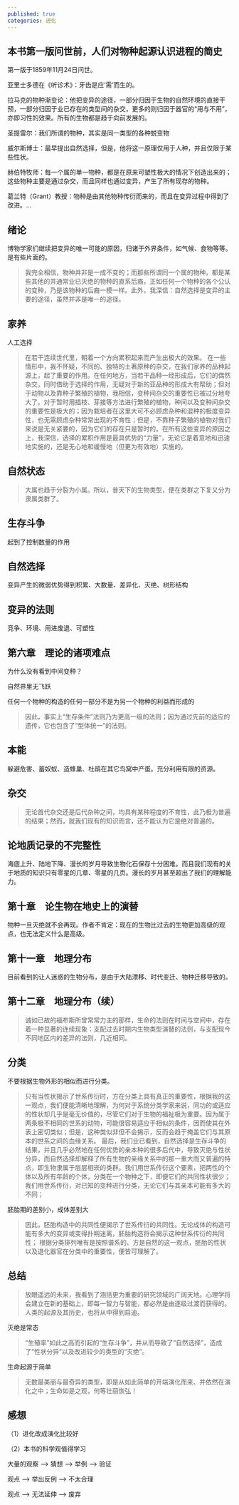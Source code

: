 ```yaml
---
published: true
categories: 进化
---
```

## 本书第一版问世前，人们对物种起源认识进程的简史

第一版于1859年11月24日问世。

亚里士多德在《听诊术》：牙齿是应‘需’而生的。

拉马克的物种渐变论：他把变异的途径，一部分归因于生物的自然环境的直接干预，一部分归因于业已存在的类型间的杂交，更多的则归因于器官的“用与不用”，亦即习性的效果。所有的生物都是趋于向前发展的。

圣提雷尔：我们所谓的物种，其实是同一类型的各种蜕变物

威尔斯博士：最早提出自然选择，但是，他将这一原理仅用于人种，并且仅限于某些性状。

赫伯特牧师：每一个属的单一物种，都是在原来可塑性极大的情况下创造出来的；这些物种主要是通过杂交，而且同样也通过变异，产生了所有现存的物种。

葛兰特（Grant）教授：物种是由其他物种传衍而来的，而且在变异过程中得到了改进。...

## 绪论

博物学家们继续把变异的唯一可能的原因，归诸于外界条件，如气候、食物等等。是有些片面的。

> 我完全相信，物种并非是一成不变的；而那些所谓同一个属的物种，都是某些其他的并通常业已灭绝的物种的直系后裔，正如任何一个物种的各个公认的变种，乃是该物种的后裔一模一样。此外，我深信：自然选择是变异的主要的途径，虽然并非是唯一的途径。

## 家养

人工选择

> 在若干连续世代里，朝着一个方向累积起来而产生出极大的效果。 在一些情形中，我不怀疑，不同的、独特的土著原种的杂交，在我们家养的品种起源上，起了重要的作用。在任何地方，当若干品种一经形成后，它们的偶然杂交，同时借助于选择的作用，无疑对于新的亚品种的形成大有帮助；但对于动物以及靠种子繁殖的植物，我相信，变种间杂交的重要性已被过分地夸大了。对于暂时用插枝、芽接等方法进行繁殖的植物，种间以及变种间杂交的重要性是极大的；因为栽培者在这里大可不必顾虑杂种和混种的极度变异性，也无需顾虑杂种常常出现的不育性；但是，不靠种子繁殖的植物对我们来说是无关紧要的，因为它们的存在只是暂时的。在所有这些变异的原因之上，我深信，选择的累积作用是最具优势的“力量”，无论它是着意地和迅速地实施的，还是无心地和缓慢地（但更为有效地）实施的。

## 自然状态

> 大属也趋于分裂为小属。所以，普天下的生物类型，便在类群之下复又分为隶属类群了。

## 生存斗争

起到了控制数量的作用

## 自然选择

变异产生的微弱优势得到积累、大数量、差异化、灭绝、树形结构

## 变异的法则

竞争、环境、用进废退、可塑性

## 第六章　理论的诸项难点

为什么没有看到中间变种？

自然界里无飞跃

任何一个物种的构造的任何一部分不是为另一个物种的利益而形成的

> 因此，事实上“生存条件”法则乃为更高一级的法则；因为通过先前的适应的遗传，它也包含了“型体统一”的法则。

## 本能

躲避危害、蓄奴蚁、造蜂巢、杜鹃在其它鸟窝中产蛋。充分利用有限的资源。

## 杂交

> 无论首代杂交还是后代杂种之间，均具有某种程度的不育性，此乃极为普遍的结果；然而，就我们现有的知识而言，还不能认为它是绝对普遍的。

## 论地质记录的不完整性

海底上升、陆地下降、漫长的岁月导致生物化石保存十分困难。而且我们现有的关于地质的知识只有零星的几章、零星的几页。漫长的岁月甚至超出了我们的理解能力。

## 第十章　论生物在地史上的演替

物种一旦灭绝就不会再现。作者不肯定：现在的生物比过去的生物更加高级的观点，也无法定义什么是高级。

## 第十一章　地理分布

目前看到的让人迷惑的生物分布，是由于大陆漂移、时代变迁、物种迁移导致的。

## 第十二章　地理分布（续）

> 诚如已故的福布斯所曾常常力主的那样，生命的法则在时间与空间中，存在着一种显著的连续现象：支配过去时期内生物类型演替的法则，与支配现今不同地区内的差异的法则，几近相同。

## 分类

不要根据生物外形的相似而进行分类。

> 只有当性状揭示了世系传衍时，方在分类上具有真正的重要性，根据我的这一观点，我们便能清晰地理解，为何对于系统分类学家来说，同功的或适应的性状却几乎是毫无价值的，尽管它们对于生物的福祉极为重要。因为属于两条极不相同的世系的动物，可能很容易适应于相似的条件，因而使其在外表上密切类似；但是，这种类似非但不会揭示，反而会趋于掩盖它们与其原本的世系之间的血缘关系。 最后，我们业已看到，自然选择是生存斗争的结果，并且几乎必然地在任何优势的亲本种的很多后代中，导致灭绝与性状分异，而自然选择却解释了所有生物的亲缘关系中的那一重大而又普遍的特点，即生物隶属于层层相崁的类群。我们用世系传衍这个要素，把两性的个体以及所有年龄的个体，分类在一个物种之下，即便它们的共同性状很少；我们用世系传衍，对已知的变种进行分类，无论它们与其亲本可能有多大的不同；

胚胎期的差别小，成体差别大

> 因此，胚胎构造中的共同性便揭示了世系传衍的共同性。无论成体的构造可能有多大的变异或变得扑朔迷离，胚胎构造将会揭示这种世系传衍的共同性； 根据分类排列唯有是按照谱系的、方是自然的这一观点，胚胎的性状以及退化器官在分类中的重要性，便皆可理解了。

## 总结

> 放眼遥远的未来，我看到了涵括更为重要的研究领域的广阔天地。心理学将会建立在新的基础上，即每一智力与智能，都必然是由逐级过渡而获得的。人类的起源及其历史，也将从中得到启迪。

灭绝是常态

> “生殖率”如此之高而引起的“生存斗争”，并从而导致了“自然选择”，造成了“性状分异”以及改进较少的类型的“灭绝”。

生命起源于简单

> 无数最美丽与最奇异的类型，即是从如此简单的开端演化而来、并依然在演化之中；生命如是之观，何等壮丽恢弘！

## 感想

（1）进化改成演化比较好

（2）本书的科学观值得学习

大量的观察 --> 猜想 --> 举例 --> 验证

观点  --> 举出反例 --> 不太合理

观点 --> 无法延伸 --> 废弃